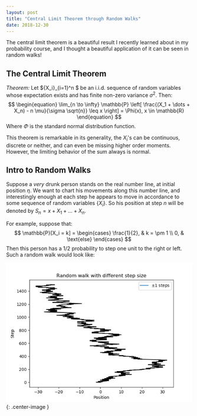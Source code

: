 ```yaml
---
layout: post
title: "Central Limit Theorem through Random Walks"
date: 2018-12-30
---
```


The central limit theorem is a beautiful result I recently learned about in my
probability course, and I thought a beautiful application of it can be seen in
random walks! 

## The Central Limit Theorem

*Theorem:* Let $\{X_i\}_{i=1}^n $ be an i.i.d. sequence of random variables
whose expectation exists and has finite non-zero variance $\sigma^2$. Then:
$$
\begin{equation}
\lim_{n \to \infty} \mathbb{P} \left[
\frac{(X_1 + \dots + X_n) - n \mu}{\sigma \sqrt{n}} \leq x
\right] = \Phi(x), x \in \mathbb{R}
\end{equation}
$$
Where $\Phi$ is the standard normal distribution function.

This theorem is remarkable in its generality, the $X_i$'s can be continuous,
discrete or neither, and can even be missing higher order moments. However,
the limiting behavior of the sum always is normal.

## Intro to Random Walks

Suppose a _very_ drunk person stands on the real number line, at initial
position $\eta$. We want to chart his movements along this number line, and
interestingly enough at each step he appears to move in accordance to some
sequence of random variables $\{X_i\}$. So his position at step $n$ will be
denoted by $S_n = x + X_1 + \dots + X_n$.

For example, suppose that:
$$
\mathbb{P}[X_i = k] = \begin{cases}
\frac{1}{2}, & k = \pm 1 \\
0, & \text{else}
\end{cases}
$$
Then this person has a $1/2$ probability to step one unit to the right or left.
Such a random walk would look like:

![](clt_through_random_walks/pm1rv.png){: .center-image }
